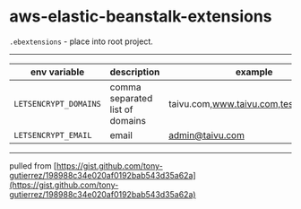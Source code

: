 # aws-elastic-beanstalk-extensions

`.ebextensions` - place into root project.

---

env variable | description | example
-------------|-------------|---------
`LETSENCRYPT_DOMAINS` | comma separated list of domains | taivu.com,www.taivu.com,test.taivu.com
`LETSENCRYPT_EMAIL` | email | admin@taivu.com

---

pulled from [https://gist.github.com/tony-gutierrez/198988c34e020af0192bab543d35a62a](https://gist.github.com/tony-gutierrez/198988c34e020af0192bab543d35a62a)
